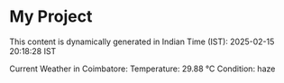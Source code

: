 # My Project

This content is dynamically generated in Indian Time (IST): 2025-02-15 20:18:28 IST


Current Weather in Coimbatore:
Temperature: 29.88 °C
Condition: haze
